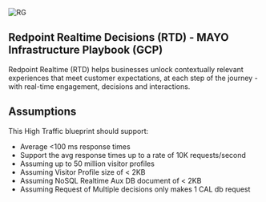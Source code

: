 ![RG](https://user-images.githubusercontent.com/42842390/158004336-60f07c05-7e5d-420e-87a6-22c5ac206fb6.jpg)
## Redpoint Realtime Decisions (RTD) - MAYO Infrastructure Playbook (GCP)
Redpoint Realtime (RTD) helps businesses unlock contextually relevant experiences that meet customer expectations, at each step of the journey - with real-time engagement, decisions and interactions.

## Assumptions
This High Traffic blueprint should support:

 - Average <100 ms response times
 - Support the avg response times up to a rate of 10K requests/second
 - Assuming up to 50 million visitor profiles
 - Assuming Visitor Profile size of < 2KB
 - Assuming NoSQL Realtime Aux DB document of < 2KB
 - Assuming Request of Multiple decisions only makes 1 CAL db request